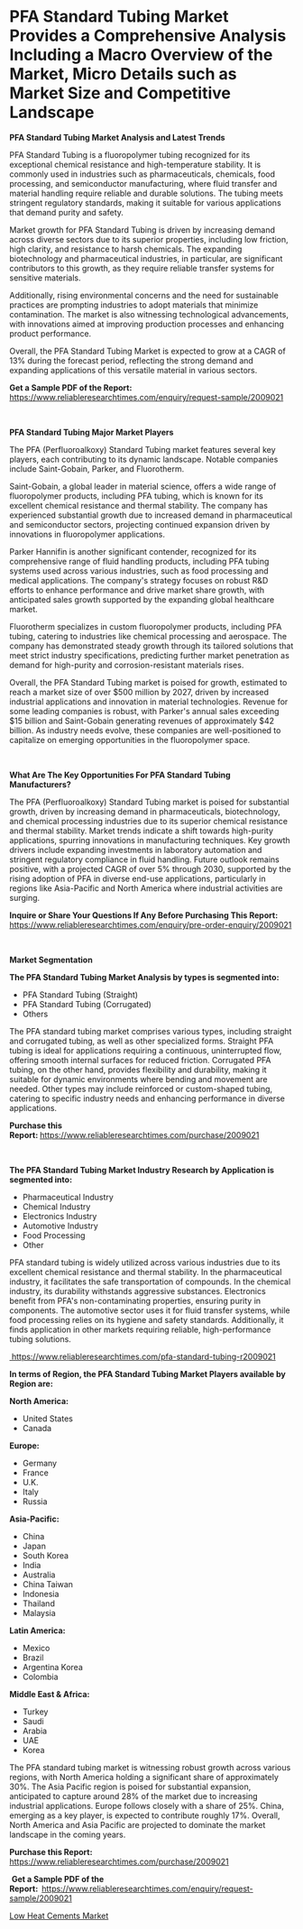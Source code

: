 <p><h1>PFA Standard Tubing Market Provides a Comprehensive Analysis Including a Macro Overview of the Market, Micro Details such as Market Size and Competitive Landscape</h1></p><p><strong>PFA Standard Tubing Market Analysis and Latest Trends</strong></p>
<p><p>PFA Standard Tubing is a fluoropolymer tubing recognized for its exceptional chemical resistance and high-temperature stability. It is commonly used in industries such as pharmaceuticals, chemicals, food processing, and semiconductor manufacturing, where fluid transfer and material handling require reliable and durable solutions. The tubing meets stringent regulatory standards, making it suitable for various applications that demand purity and safety.</p><p>Market growth for PFA Standard Tubing is driven by increasing demand across diverse sectors due to its superior properties, including low friction, high clarity, and resistance to harsh chemicals. The expanding biotechnology and pharmaceutical industries, in particular, are significant contributors to this growth, as they require reliable transfer systems for sensitive materials. </p><p>Additionally, rising environmental concerns and the need for sustainable practices are prompting industries to adopt materials that minimize contamination. The market is also witnessing technological advancements, with innovations aimed at improving production processes and enhancing product performance. </p><p>Overall, the PFA Standard Tubing Market is expected to grow at a CAGR of 13% during the forecast period, reflecting the strong demand and expanding applications of this versatile material in various sectors.</p></p>
<p><strong>Get a Sample PDF of the Report:&nbsp;</strong> <a href="https://www.reliableresearchtimes.com/enquiry/request-sample/2009021?utm_campaign=2096&utm_medium=2&utm_source=Github&utm_content=ia&utm_term=05022025&utm_id=pfa-standard-tubing">https://www.reliableresearchtimes.com/enquiry/request-sample/2009021</a></p>
<p>&nbsp;</p>
<p><strong>PFA Standard Tubing Major Market Players</strong></p>
<p><p>The PFA (Perfluoroalkoxy) Standard Tubing market features several key players, each contributing to its dynamic landscape. Notable companies include Saint-Gobain, Parker, and Fluorotherm. </p><p>Saint-Gobain, a global leader in material science, offers a wide range of fluoropolymer products, including PFA tubing, which is known for its excellent chemical resistance and thermal stability. The company has experienced substantial growth due to increased demand in pharmaceutical and semiconductor sectors, projecting continued expansion driven by innovations in fluoropolymer applications.</p><p>Parker Hannifin is another significant contender, recognized for its comprehensive range of fluid handling products, including PFA tubing systems used across various industries, such as food processing and medical applications. The company's strategy focuses on robust R&D efforts to enhance performance and drive market share growth, with anticipated sales growth supported by the expanding global healthcare market.</p><p>Fluorotherm specializes in custom fluoropolymer products, including PFA tubing, catering to industries like chemical processing and aerospace. The company has demonstrated steady growth through its tailored solutions that meet strict industry specifications, predicting further market penetration as demand for high-purity and corrosion-resistant materials rises.</p><p>Overall, the PFA Standard Tubing market is poised for growth, estimated to reach a market size of over $500 million by 2027, driven by increased industrial applications and innovation in material technologies. Revenue for some leading companies is robust, with Parker's annual sales exceeding $15 billion and Saint-Gobain generating revenues of approximately $42 billion. As industry needs evolve, these companies are well-positioned to capitalize on emerging opportunities in the fluoropolymer space.</p></p>
<p>&nbsp;</p>
<p><strong>What Are The Key Opportunities For PFA Standard Tubing Manufacturers?</strong></p>
<p><p>The PFA (Perfluoroalkoxy) Standard Tubing market is poised for substantial growth, driven by increasing demand in pharmaceuticals, biotechnology, and chemical processing industries due to its superior chemical resistance and thermal stability. Market trends indicate a shift towards high-purity applications, spurring innovations in manufacturing techniques. Key growth drivers include expanding investments in laboratory automation and stringent regulatory compliance in fluid handling. Future outlook remains positive, with a projected CAGR of over 5% through 2030, supported by the rising adoption of PFA in diverse end-use applications, particularly in regions like Asia-Pacific and North America where industrial activities are surging.</p></p>
<p><strong>Inquire or Share Your Questions If Any Before Purchasing This Report:</strong> <a href="https://www.reliableresearchtimes.com/enquiry/pre-order-enquiry/2009021?utm_campaign=2096&utm_medium=2&utm_source=Github&utm_content=ia&utm_term=05022025&utm_id=pfa-standard-tubing">https://www.reliableresearchtimes.com/enquiry/pre-order-enquiry/2009021</a></p>
<p>&nbsp;</p>
<p><strong>Market Segmentation</strong></p>
<p><strong>The PFA Standard Tubing Market Analysis by types is segmented into:</strong></p>
<p><ul><li>PFA Standard Tubing (Straight)</li><li>PFA Standard Tubing (Corrugated)</li><li>Others</li></ul></p>
<p><p>The PFA standard tubing market comprises various types, including straight and corrugated tubing, as well as other specialized forms. Straight PFA tubing is ideal for applications requiring a continuous, uninterrupted flow, offering smooth internal surfaces for reduced friction. Corrugated PFA tubing, on the other hand, provides flexibility and durability, making it suitable for dynamic environments where bending and movement are needed. Other types may include reinforced or custom-shaped tubing, catering to specific industry needs and enhancing performance in diverse applications.</p></p>
<p><strong>Purchase this Report:&nbsp;</strong><a href="https://www.reliableresearchtimes.com/purchase/2009021?utm_campaign=2096&utm_medium=2&utm_source=Github&utm_content=ia&utm_term=05022025&utm_id=pfa-standard-tubing">https://www.reliableresearchtimes.com/purchase/2009021</a></p>
<p>&nbsp;</p>
<p><strong>The PFA Standard Tubing Market Industry Research by Application is segmented into:</strong></p>
<p><ul><li>Pharmaceutical Industry</li><li>Chemical Industry</li><li>Electronics Industry</li><li>Automotive Industry</li><li>Food Processing</li><li>Other</li></ul></p>
<p><p>PFA standard tubing is widely utilized across various industries due to its excellent chemical resistance and thermal stability. In the pharmaceutical industry, it facilitates the safe transportation of compounds. In the chemical industry, its durability withstands aggressive substances. Electronics benefit from PFA's non-contaminating properties, ensuring purity in components. The automotive sector uses it for fluid transfer systems, while food processing relies on its hygiene and safety standards. Additionally, it finds application in other markets requiring reliable, high-performance tubing solutions.</p></p>
<p><a href="https://www.reliableresearchtimes.com/pfa-standard-tubing-r2009021?utm_campaign=2096&utm_medium=2&utm_source=Github&utm_content=ia&utm_term=05022025&utm_id=pfa-standard-tubing">&nbsp;https://www.reliableresearchtimes.com/pfa-standard-tubing-r2009021</a></p>
<p><strong>In terms of Region, the PFA Standard Tubing Market Players available by Region are:</strong></p>
<p>
    <p> <strong> North America: </strong>
        <ul>
            <li>United States</li>
            <li>Canada</li>
        </ul>
        </p> 
    <p> <strong> Europe: </strong>
        <ul>
            <li>Germany</li>
            <li>France</li>
            <li>U.K.</li>
            <li>Italy</li>
            <li>Russia</li>
        </ul>
        </p> 
    <p> <strong> Asia-Pacific: </strong>
        <ul>
            <li>China</li>
            <li>Japan</li>
            <li>South Korea</li>
            <li>India</li>
            <li>Australia</li>
            <li>China Taiwan</li>
            <li>Indonesia</li>
            <li>Thailand</li>
            <li>Malaysia</li>
        </ul>
        </p> 
    <p> <strong> Latin America: </strong>
        <ul>
            <li>Mexico</li>
            <li>Brazil</li>
            <li>Argentina Korea</li>
            <li>Colombia</li>
        </ul>
        </p> 
    <p> <strong> Middle East & Africa: </strong>
        <ul>
            <li>Turkey</li>
            <li>Saudi</li>
            <li>Arabia</li>
            <li>UAE</li>
            <li>Korea</li>
        </ul>
    </p>
    </p>
<p><p>The PFA standard tubing market is witnessing robust growth across various regions, with North America holding a significant share of approximately 30%. The Asia Pacific region is poised for substantial expansion, anticipated to capture around 28% of the market due to increasing industrial applications. Europe follows closely with a share of 25%. China, emerging as a key player, is expected to contribute roughly 17%. Overall, North America and Asia Pacific are projected to dominate the market landscape in the coming years.</p></p>
<p><strong>Purchase this Report: </strong><a href="https://www.reliableresearchtimes.com/purchase/2009021?utm_campaign=2096&utm_medium=2&utm_source=Github&utm_content=ia&utm_term=05022025&utm_id=pfa-standard-tubing">https://www.reliableresearchtimes.com/purchase/2009021</a></p>
<p>&nbsp;<strong>Get a Sample PDF of the Report:&nbsp;&nbsp;</strong><a href="https://www.reliableresearchtimes.com/enquiry/request-sample/2009021?utm_campaign=2096&utm_medium=2&utm_source=Github&utm_content=ia&utm_term=05022025&utm_id=pfa-standard-tubing">https://www.reliableresearchtimes.com/enquiry/request-sample/2009021</a></p>
<p><strong></strong></p>
<p><p><a href="https://github.com/NarcisoFerry/Market-Research-Report-List-1/blob/main/low-heat-cements-market.md?utm_campaign=2096&utm_medium=2&utm_source=Github&utm_content=ia&utm_term=05022025&utm_id=pfa-standard-tubing">Low Heat Cements Market</a></p></p>
